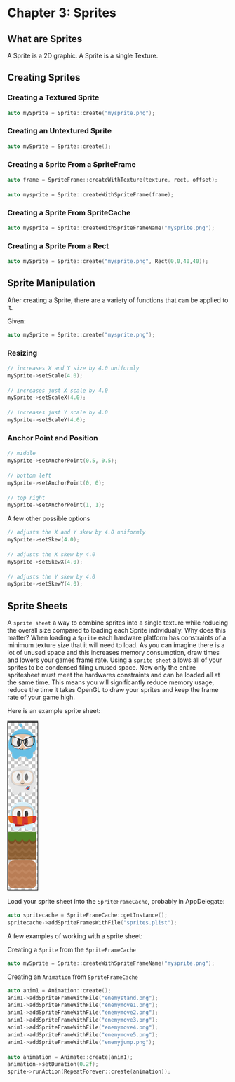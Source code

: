 # Chapter 3: Sprites

## What are Sprites
A Sprite is a 2D graphic. A Sprite is a single Texture.

## Creating Sprites     
        
### Creating a Textured Sprite     
```cpp
auto mySprite = Sprite::create("mysprite.png");
```
### Creating an Untextured Sprite
```cpp
auto mySprite = Sprite::create();
```
### Creating a Sprite From a SpriteFrame
```cpp
auto frame = SpriteFrame::createWithTexture(texture, rect, offset);
    
auto mysprite = Sprite::createWithSpriteFrame(frame);
```        
### Creating a Sprite From SpriteCache
```cpp
auto mysprite = Sprite::createWithSpriteFrameName("mysprite.png");
```
### Creating a Sprite From a Rect
```cpp
auto mySprite = Sprite::create("mysprite.png", Rect(0,0,40,40));
```
## Sprite Manipulation
After creating a Sprite, there are a variety of functions that can be applied to it.

Given:
```cpp
auto mySprite = Sprite::create("mysprite.png");
```
### Resizing
```cpp
// increases X and Y size by 4.0 uniformly
mySprite->setScale(4.0);

// increases just X scale by 4.0
mySprite->setScaleX(4.0);

// increases just Y scale by 4.0
mySprite->setScaleY(4.0);
```
### Anchor Point and Position    
```cpp
// middle
mySprite->setAnchorPoint(0.5, 0.5);

// bottom left
mySprite->setAnchorPoint(0, 0);

// top right
mySprite->setAnchorPoint(1, 1); 
```
    
A few other possible options
```cpp
// adjusts the X and Y skew by 4.0 uniformly
mySprite->setSkew(4.0);

// adjusts the X skew by 4.0
mySprite->setSkewX(4.0);

// adjusts the Y skew by 4.0
mySprite->setSkewY(4.0); 
```
## Sprite Sheets
A `sprite sheet` a way to combine sprites into a single texture while reducing the overall size compared to loading each Sprite individually. Why does this matter? When loading a `Sprite` each hardware platform has constraints of a minimum texture size that it will need to load. As you can imagine there is a lot of unused space and this increases memory consumption, draw times and lowers your games frame rate. Using a `sprite sheet` allows all of your sprites to be condensed filing unused space. Now only the entire spritesheet must meet the hardwares constraints and can be loaded all at the same time. This means you will significantly reduce memory usage, reduce the time it takes OpenGL to draw your sprites and keep the frame rate of your game high.

Here is an example sprite sheet:

![](3/3_1.png "example SpriteSheet")

Load your sprite sheet into the `SpriteFrameCache`, probably in AppDelegate:
```cpp
auto spritecache = SpriteFrameCache::getInstance();
spritecache->addSpriteFramesWithFile("sprites.plist");
```
A few examples of working with a sprite sheet:

Creating a `Sprite` from the `SpriteFrameCache`
```cpp
auto mySprite = Sprite::createWithSpriteFrameName("mysprite.png");
```
Creating an `Animation` from `SpriteFrameCache`
```cpp
auto anim1 = Animation::create();
anim1->addSpriteFrameWithFile("enemystand.png");
anim1->addSpriteFrameWithFile("enemymove1.png");
anim1->addSpriteFrameWithFile("enemymove2.png");
anim1->addSpriteFrameWithFile("enemymove3.png");
anim1->addSpriteFrameWithFile("enemymove4.png");
anim1->addSpriteFrameWithFile("enemymove5.png");
anim1->addSpriteFrameWithFile("enemyjump.png");
  
auto animation = Animate::create(anim1);
animation->setDuration(0.2f);
sprite->runAction(RepeatForever::create(animation));
```